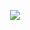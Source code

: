 <!--
  ![ChromaMaster's GitHub stats](https://github-readme-stats.vercel.app/api?username=chromamaster&count_private=true&show_icons=true&theme=tokyonight)
-->

<p align="center">
  <a href="https://github.com/anuraghazra/github-readme-stats">
    <img  src="https://github-readme-stats.vercel.app/api?username=chromamaster&count_private=true&show_icons=true&theme=tokyonight" />
  </a>
</p>

<!--
**ChromaMaster/ChromaMaster** is a ✨ _special_ ✨ repository because its `README.md` (this file) appears on your GitHub profile.

Here are some ideas to get you started:

- 🔭 I’m currently working on ...
- 🌱 I’m currently learning ...
- 👯 I’m looking to collaborate on ...
- 🤔 I’m looking for help with ...
- 💬 Ask me about ...
- 📫 How to reach me: ...
- 😄 Pronouns: ...
- ⚡ Fun fact: ...
-->
